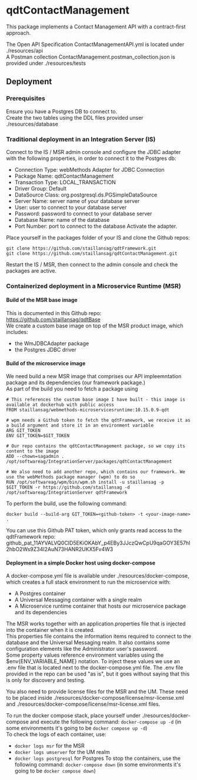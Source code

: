 # qdtContactManagement

This package implements a Contact Management API with a contract-first approach.  

The Open API Specification ContactManagementAPI.yml is located under ./resources/api  
A Postman collection ContactManagement.postman_collection.json is provided under ./resources/tests  

##  Deployment

### Prerequisites

Ensure you have a Postgres DB to connect to.  
Create the two tables using the DDL files provided unser ./resources/database 

### Traditional deployment in an Integration Server (IS)

Connect to the IS / MSR admin console and configure the JDBC adapter with the following properties, in order to connect it to the Postgres db:
-   Connection Type: webMethods Adapter for JDBC Connection
-   Package Name: qdtContactManagement
-   Transaction Type: LOCAL_TRANSACTION
-   Driver Group: Default
-   DataSource Class: org.postgresql.ds.PGSimpleDataSource
-   Server Name: server name of your database server
-   User: user to connect to your database server
-   Password: password to connect to your database server
-   Database Name: name of the database
-   Port Number: port to connect to the database
Activate the adapter.

Place yourself in the packages folder of your IS and clone the Github repos:

```
git clone https://github.com/staillansag/qdtFramework.git
git clone https://github.com/staillansag/qdtContactManagement.git
```

Restart the IS / MSR, then connect to the admin console and check the packages are active.
  

### Containerized deployment in a Microservice Runtime (MSR)

####    Build of the MSR base image

This is documented in this Github repo: https://github.com/staillansag/qdtBase  
We create a custom base image on top of the MSR product image, which includes:
-   the WmJDBCAdapter package
-   the Postgres JDBC driver


####    Build of the microservice image

We need build a new MSR image that comprises our API impleemntation package and its dependencies (our framework package.)  
As part of the build you need to fetch a package using


```
# This references the custom base image I have built - this image is available at dockerhub with public access
FROM staillansag/webmethods-microservicesruntime:10.15.0.9-qdt

# wpm needs a Github token to fetch the qdtFramework, we receive it as a build argument and store it in an environment variable
ARG GIT_TOKEN
ENV GIT_TOKEN=$GIT_TOKEN

# Our repo contains the qdtContactManagement package, so we copy its content to the image
ADD --chown=sagadmin . /opt/softwareag/IntegrationServer/packages/qdtContactManagement

# We also need to add another repo, which contains our framework. We use the webMethods package manager (wpm) to do so
RUN /opt/softwareag/wpm/bin/wpm.sh install -u staillansag -p $GIT_TOKEN -r https://github.com/staillansag -d /opt/softwareag/IntegrationServer qdtFramework
```
  
To perform the build, use the following command:
```
docker build --build-arg GIT_TOKEN=<github-token> -t <your-image-name> .
```

You can use this Github PAT token, which only grants read access to the qdtFramework repo: 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  


####    Deployment in a simple Docker host using docker-compose

A docker-compose.yml file is available under ./resources/docker-compose, which creates a full stack environment to run the microservice with:
-   A Postgres container
-   A Universal Messaging container with a single realm
-   A Microservice runtime container that hosts our microservice package and its dependencies  

The MSR works together with an application.properties file that is injected into the container when it is created.  
This properties file contains the information items required to connect to the database and the Universal Messaging realm. It also contains some configuration elements like the Administrator user's password.  
Some property values reference environment variables using the $env{ENV_VARIABLE_NAME} notation. To inject these values we use an .env file that is located next to the docker-compose.yml file. The .env file provided in the repo can be used "as is", but it goes without saying that this is only for discovery and testing.  

You also need to provide license files for the MSR and the UM. These need to be placed inside ./resources/docker-compose/license/msr-license.xml and ./resources/docker-compose/license/msr-license.xml files.

To run the docker compose stack, place yourself under ./resources/docker-compose and execute the following command: `docker-compose up -d` (in some environments it's going to be `docker compose up -d`)  
To check the logs of each container, use:
-   `docker logs msr` for the MSR
-   `docker logs umserver` for the UM realm
-   `docker logs postgresql` for Postgres
To stop the containers, use the following command: `docker-compose down` (in some environments it's going to be `docker compose down`) 
